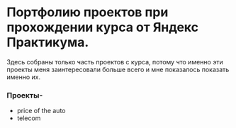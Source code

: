 # Портфолию проектов при прохождении курса от Яндекс Практикума.
Здесь собраны только часть проектов с курса, потому что именно эти проекты меня заинтересовали больше всего и мне показалось показать именно их.

### Проекты-
 -  price of the auto
 -  telecom
